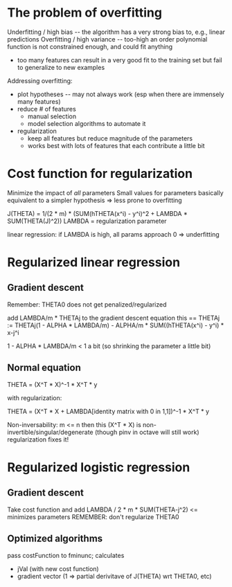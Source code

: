 # The problem of overfitting
Underfitting / high bias -- the algorithm has a very strong bias to, e.g., linear predictions
Overfitting / high variance -- too-high an order polynomial function is not constrained enough, and could fit anything
* too many features can result in a very good fit to the training set but fail to generalize to new examples

Addressing overfitting:
* plot hypotheses -- may not always work (esp when there are immensely many features)
* reduce # of features
  * manual selection
  * model selection algorithms to automate it
* regularization
  * keep all features but reduce magnitude of the parameters
  * works best with lots of features that each contribute a little bit

# Cost function for regularization
Minimize the impact of *all* parameters
Small values for parameters basically equivalent to a simpler hypothesis => less prone to overfitting

J(THETA) = 1/(2 * m) * (SUM(hTHETA(x^i) - y^i)^2 + LAMBDA * SUM(THETA(J)^2))
LAMBDA = regularization parameter

linear regression: if LAMBDA is high, all params approach 0 => underfitting

# Regularized linear regression
## Gradient descent
Remember: THETA0 does not get penalized/regularized

add LAMBDA/m * THETAj to the gradient descent equation
this == 
THETAj := THETAj(1 - ALPHA * LAMBDA/m) - ALPHA/m * SUM((hTHETA(x^i) - y^i) * x-j^i

1 - ALPHA * LAMBDA/m < 1 a bit (so shrinking the parameter a little bit)

## Normal equation
THETA = (X^T * X)^-1 * X^T * y

with regularization:

THETA = (X^T * X + LAMBDA[identity matrix with 0 in 1,1])^-1 * X^T * y

Non-inversability:
m <= n then this (X^T * X) is non-invertible/singular/degenerate (though pinv in octave will still work)
regularization fixes it!

# Regularized logistic regression
## Gradient descent
Take cost function and add 
LAMBDA / 2 * m * SUM(THETA-j^2) <= minimizes parameters
REMEMBER: don't regularize THETA0

## Optimized algorithms
pass costFunction to fminunc; calculates
* jVal (with new cost function)
* gradient vector (1 => partial derivitave of J(THETA) wrt THETA0, etc)
